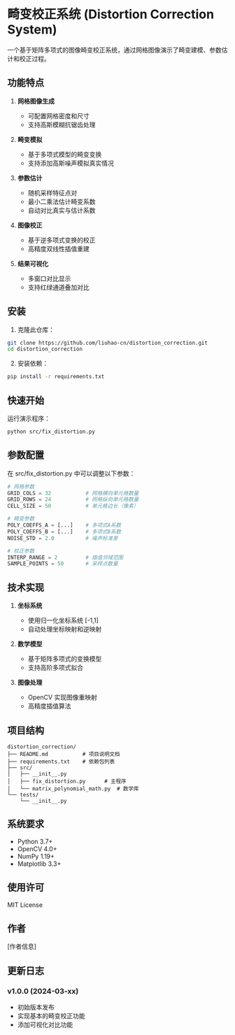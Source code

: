 # 畸变校正系统 (Distortion Correction System)

一个基于矩阵多项式的图像畸变校正系统，通过网格图像演示了畸变建模、参数估计和校正过程。

## 功能特点

1. **网格图像生成**
   - 可配置网格密度和尺寸
   - 支持高斯模糊抗锯齿处理

2. **畸变模拟**
   - 基于多项式模型的畸变变换
   - 支持添加高斯噪声模拟真实情况

3. **参数估计**
   - 随机采样特征点对
   - 最小二乘法估计畸变系数
   - 自动对比真实与估计系数

4. **图像校正**
   - 基于逆多项式变换的校正
   - 高精度双线性插值重建

5. **结果可视化**
   - 多窗口对比显示
   - 支持红绿通道叠加对比

## 安装

1. 克隆此仓库：
```bash
git clone https://github.com/liuhao-cn/distortion_correction.git
cd distortion_correction
```

2. 安装依赖：
```bash
pip install -r requirements.txt
```

## 快速开始

运行演示程序：
```bash
python src/fix_distortion.py
```

## 参数配置

在 src/fix_distortion.py 中可以调整以下参数：

```python
# 网格参数
GRID_COLS = 32           # 网格横向单元格数量
GRID_ROWS = 24           # 网格纵向单元格数量
CELL_SIZE = 50           # 单元格边长（像素）

# 畸变参数
POLY_COEFFS_A = [...]    # 多项式A系数
POLY_COEFFS_B = [...]    # 多项式B系数
NOISE_STD = 2.0          # 噪声标准差

# 校正参数
INTERP_RANGE = 2         # 插值邻域范围
SAMPLE_POINTS = 50       # 采样点数量
```

## 技术实现

1. **坐标系统**
   - 使用归一化坐标系统 [-1,1]
   - 自动处理坐标映射和逆映射

2. **数学模型**
   - 基于矩阵多项式的变换模型
   - 支持高阶多项式拟合

3. **图像处理**
   - OpenCV 实现图像重映射
   - 高精度插值算法

## 项目结构

```
distortion_correction/
├── README.md           # 项目说明文档
├── requirements.txt    # 依赖包列表
├── src/
│   ├── __init__.py
│   ├── fix_distortion.py      # 主程序
│   └── matrix_polynomial_math.py  # 数学库
└── tests/
    └── __init__.py
```

## 系统要求

- Python 3.7+
- OpenCV 4.0+
- NumPy 1.19+
- Matplotlib 3.3+

## 使用许可

MIT License

## 作者

[作者信息]

## 更新日志

### v1.0.0 (2024-03-xx)
- 初始版本发布
- 实现基本的畸变校正功能
- 添加可视化对比功能